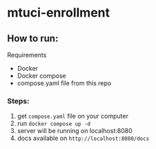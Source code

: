# mtuci-enrollment

## How to run:
Requirements
- Docker
- Docker compose
- compose.yaml file from this repo

### Steps:
1. get ```compose.yaml``` file on your computer
2. run ```docker compose up -d```
3. server will be running on localhost:8080
4. docs available on ```http://localhost:8080/docs```